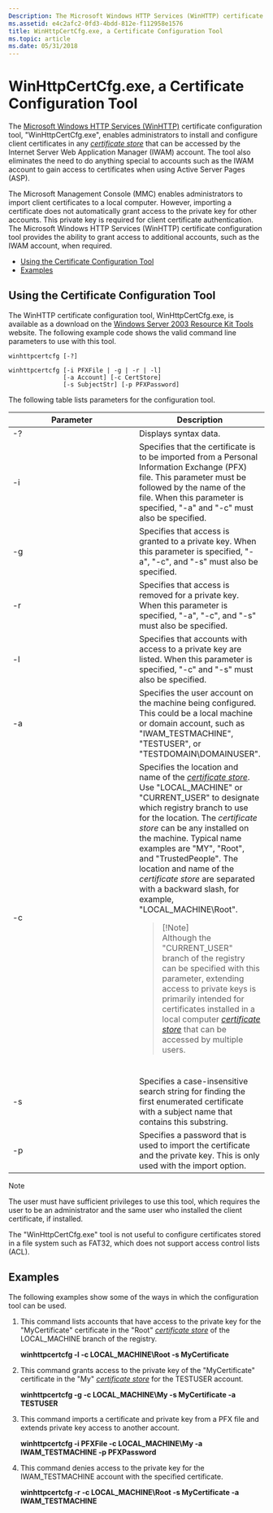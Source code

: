 ```yaml
---
Description: The Microsoft Windows HTTP Services (WinHTTP) certificate configuration tool, &\#0034;WinHttpCertCfg.exe&\#0034;, enables administrators to install and configure client certificates in any certificate store that can be accessed by the Internet Server Web Application Manager (IWAM) account. The tool also eliminates the need to do anything special to accounts such as the IWAM account to gain access to certificates when using Active Server Pages (ASP).
ms.assetid: e4c2afc2-0fd3-4bdd-812e-f112958e1576
title: WinHttpCertCfg.exe, a Certificate Configuration Tool
ms.topic: article
ms.date: 05/31/2018
---
```


# WinHttpCertCfg.exe, a Certificate Configuration Tool

The [Microsoft Windows HTTP Services (WinHTTP)](about-winhttp.md) certificate configuration tool, "WinHttpCertCfg.exe", enables administrators to install and configure client certificates in any [*certificate store*](glossary.md) that can be accessed by the Internet Server Web Application Manager (IWAM) account. The tool also eliminates the need to do anything special to accounts such as the IWAM account to gain access to certificates when using Active Server Pages (ASP).

The Microsoft Management Console (MMC) enables administrators to import client certificates to a local computer. However, importing a certificate does not automatically grant access to the private key for other accounts. This private key is required for client certificate authentication. The Microsoft Windows HTTP Services (WinHTTP) certificate configuration tool provides the ability to grant access to additional accounts, such as the IWAM account, when required.

-   [Using the Certificate Configuration Tool](#using-the-certificate-configuration-tool)
-   [Examples](#examples)

## Using the Certificate Configuration Tool

The WinHTTP certificate configuration tool, WinHttpCertCfg.exe, is available as a download on the [Windows Server 2003 Resource Kit Tools](https://go.microsoft.com/fwlink/p/?linkid=84566) website. The following example code shows the valid command line parameters to use with this tool.

``` syntax
winhttpcertcfg [-?]
 
winhttpcertcfg [-i PFXFile | -g | -r | -l]
               [-a Account] [-c CertStore] 
               [-s SubjectStr] [-p PFXPassword]
```

The following table lists parameters for the configuration tool.



<table>
<colgroup>
<col style="width: 50%" />
<col style="width: 50%" />
</colgroup>
<thead>
<tr class="header">
<th>Parameter</th>
<th>Description</th>
</tr>
</thead>
<tbody>
<tr class="odd">
<td>-?</td>
<td>Displays syntax data.</td>
</tr>
<tr class="even">
<td>-i</td>
<td>Specifies that the certificate is to be imported from a Personal Information Exchange (PFX) file. This parameter must be followed by the name of the file. When this parameter is specified, &quot;-a&quot; and &quot;-c&quot; must also be specified.</td>
</tr>
<tr class="odd">
<td>-g</td>
<td>Specifies that access is granted to a private key. When this parameter is specified, &quot;-a&quot;, &quot;-c&quot;, and &quot;-s&quot; must also be specified.</td>
</tr>
<tr class="even">
<td>-r</td>
<td>Specifies that access is removed for a private key. When this parameter is specified, &quot;-a&quot;, &quot;-c&quot;, and &quot;-s&quot; must also be specified.</td>
</tr>
<tr class="odd">
<td>-l</td>
<td>Specifies that accounts with access to a private key are listed. When this parameter is specified, &quot;-c&quot; and &quot;-s&quot; must also be specified.</td>
</tr>
<tr class="even">
<td>-a</td>
<td>Specifies the user account on the machine being configured. This could be a local machine or domain account, such as &quot;IWAM_TESTMACHINE&quot;, &quot;TESTUSER&quot;, or &quot;TESTDOMAIN\DOMAINUSER&quot;.</td>
</tr>
<tr class="odd">
<td>-c</td>
<td>Specifies the location and name of the <a href="glossary.md"><em>certificate store</em></a>. Use &quot;LOCAL_MACHINE&quot; or &quot;CURRENT_USER&quot; to designate which registry branch to use for the location. The <em>certificate store</em> can be any installed on the machine. Typical name examples are &quot;MY&quot;, &quot;Root&quot;, and &quot;TrustedPeople&quot;. The location and name of the <em>certificate store</em> are separated with a backward slash, for example, &quot;LOCAL_MACHINE\Root&quot;.
<blockquote>
[!Note]<br />
Although the &quot;CURRENT_USER&quot; branch of the registry can be specified with this parameter, extending access to private keys is primarily intended for certificates installed in a local computer <a href="glossary.md"><em>certificate store</em></a> that can be accessed by multiple users.
</blockquote>
<br/></td>
</tr>
<tr class="even">
<td>-s</td>
<td>Specifies a case-insensitive search string for finding the first enumerated certificate with a subject name that contains this substring.</td>
</tr>
<tr class="odd">
<td>-p</td>
<td>Specifies a password that is used to import the certificate and the private key. This is only used with the import option.</td>
</tr>
</tbody>
</table>



 

> [!NOTE]
> The user must have sufficient privileges to use this tool, which requires the user to be an administrator and the same user who installed the client certificate, if installed.
>
> The "WinHttpCertCfg.exe" tool is not useful to configure certificates stored in a file system such as FAT32, which does not support access control lists (ACL).

## Examples

The following examples show some of the ways in which the configuration tool can be used.

1.  This command lists accounts that have access to the private key for the "MyCertificate" certificate in the "Root" [*certificate store*](glossary.md) of the LOCAL\_MACHINE branch of the registry.

    **winhttpcertcfg -l -c LOCAL\_MACHINE\\Root -s MyCertificate**

2.  This command grants access to the private key of the "MyCertificate" certificate in the "My" [*certificate store*](glossary.md) for the TESTUSER account.

    **winhttpcertcfg -g -c LOCAL\_MACHINE\\My -s MyCertificate -a TESTUSER**

3.  This command imports a certificate and private key from a PFX file and extends private key access to another account.

    **winhttpcertcfg -i PFXFile -c LOCAL\_MACHINE\\My -a IWAM\_TESTMACHINE -p PFXPassword**

4.  This command denies access to the private key for the IWAM\_TESTMACHINE account with the specified certificate.

    **winhttpcertcfg -r -c LOCAL\_MACHINE\\Root -s MyCertificate -a IWAM\_TESTMACHINE**

 

 




